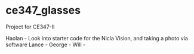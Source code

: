 # ce347_glasses
Project for CE347-II


Haolan - Look into starter code for the Nicla Vision, and taking a photo via software
Lance - 
George - 
Will -
